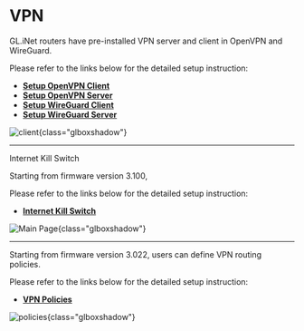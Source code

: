 # VPN

GL.iNet routers have pre-installed VPN server and client in OpenVPN and WireGuard. 

Please refer to the links below for the detailed setup instruction:

- [**Setup OpenVPN Client**](../../../tutorials/openvpn_client/)
- [**Setup OpenVPN Server**](../../../tutorials/openvpn_server/)
- [**Setup WireGuard Client**](../../../tutorials/wireguard_client/)
- [**Setup WireGuard Server**](../../../tutorials/wireguard_server/)

![client](https://static.gl-inet.com/docs/en/3/setup/gl-ar750s/vpn/client.png){class="glboxshadow"}

---

Internet Kill Switch

Starting from firmware version 3.100,

Please refer to the links below for the detailed setup instruction:

- [**Internet Kill Switch**](../../../tutorials/internet_kill_switch/)

![Main Page](https://static.gl-inet.com/docs/en/3/tutorials/internet_kill_switch/Internet%20kill%20switch.png){class="glboxshadow"}

---

Starting from firmware version 3.022, users can define VPN routing policies. 

Please refer to the links below for the detailed setup instruction:

- [**VPN Policies**](../../../tutorials/vpn_policies/)

![policies](https://static.gl-inet.com/docs/en/3/setup/gl-ar750s/vpn/policies.png){class="glboxshadow"}
